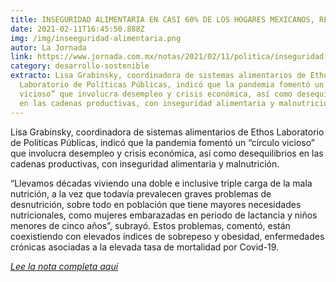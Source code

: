 ```yaml
---
title: INSEGURIDAD ALIMENTARIA EN CASI 60% DE LOS HOGARES MEXICANOS, REVELA ENCUESTA
date: 2021-02-11T16:45:50.888Z
img: /img/inseeguridad-alimentaria.png
autor: La Jornada
link: https://www.jornada.com.mx/notas/2021/02/11/politica/inseguridad-alimentaria-en-casi-60-de-los-hogares-mexicanos-revela-encuesta/
category: desarrollo-sostenible
extracto: Lisa Grabinsky, coordinadora de sistemas alimentarios de Ethos
  Laboratorio de Políticas Públicas, indicó que la pandemia fomentó un “círculo
  vicioso” que involucra desempleo y crisis económica, así como desequilibrios
  en las cadenas productivas, con inseguridad alimentaria y malnutrición.
---
```

<!--StartFragment-->

Lisa Grabinsky, coordinadora de sistemas alimentarios de Ethos Laboratorio de Políticas Públicas, indicó que la pandemia fomentó un “círculo vicioso” que involucra desempleo y crisis económica, así como desequilibrios en las cadenas productivas, con inseguridad alimentaria y malnutrición.

“Llevamos décadas viviendo una doble e inclusive triple carga de la mala nutrición, a la vez que todavía prevalecen graves problemas de desnutrición, sobre todo en población que tiene mayores necesidades nutricionales, como mujeres embarazadas en periodo de lactancia y niños menores de cinco años”, subrayó. Estos problemas, comentó, están coexistiendo con elevados índices de sobrepeso y obesidad, enfermedades crónicas asociadas a la elevada tasa de mortalidad por Covid-19.

*[Lee la nota completa aquí](https://www.jornada.com.mx/notas/2021/02/11/politica/inseguridad-alimentaria-en-casi-60-de-los-hogares-mexicanos-revela-encuesta/)*

<!--EndFragment-->